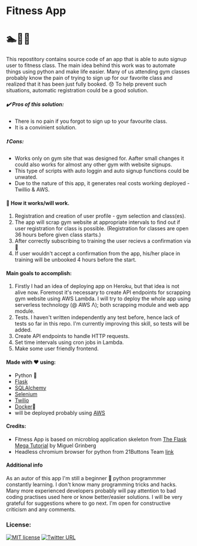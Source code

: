 # Fitness App
# :swimmer::bicyclist::runner:

This repostitory contains source code of an app that is able to auto signup user to fitness class. The main idea behind this work was to automate things using python and make life easier.
Many of us attending gym classes probably know the pain of trying to sign up for our favorite class and realized that it has been just fully booked. :disappointed: To help prevent such situations, automatic registration could be a good solution. 


##### :heavy_check_mark: Pros of this solution:
* There is no pain if you forgot to sign up to your favourite class.
* It is a convinient solution.

##### :heavy_exclamation_mark: Cons:
* Works only on gym site that was designed for. Aafter small changes it could also works for almost any other gym with website signups.
* This type of scripts with auto loggin and auto signup functions could be unwated.
* Due to the nature of this app, it generates real costs working deployed - Twillio & AWS. 

#### :hammer: How it works/will work.
1. Registration and creation of user profile - gym selection and class(es).
2. The app will scrap gym website at appropriate intervals to find out if user registration for class is possible. (Registration for classes are open 36 hours before given class starts.)
3. After correctly subscribing to training the user recievs a confirmation via :iphone:
4. If user wouldn't accept a confirmation from the app, his/her place in training will be unbooked 4 hours before the start.


#### Main goals to accomplish:
1. Firstly I had an idea of deploying app on Heroku, but that idea is not alive now. Foremost it's necessary to create API endpoints for scrapping gym website using AWS Lambda.  I will try to deploy the whole app using serverless technology (@ AWS Λ); both scrapping module and web app module.
3. Tests. I haven't written independently any test before, hence lack of tests so far in this repo. I'm currently improving this skill, so tests will be added. 
2. Create API endpoints to handle HTTP requests.
3. Set time intervals using cron jobs in Lambda.
4. Make some user friendly frontend. 

#### Made with :heart: using:
* Python :snake:
* [Flask](https://github.com/pallets/flask)
* [SQLAlchemy](https://github.com/pallets/flask-sqlalchemy)
* [Selenium](https://github.com/SeleniumHQ/selenium)
* [Twilio](https://www.twilio.com/)
* [Docker](https://www.docker.com/):whale:
* will be deployed probably using [AWS](https://aws.amazon.com/lambda/)

#### Credits:
 - Fitness App is based on microblog application skeleton from [The Flask Mega Tutorial](https://blog.miguelgrinberg.com/post/the-flask-mega-tutorial-part-i-hello-world) by Miguel Grinberg
 - Headless chromium browser for python from 21Buttons Team [link](https://github.com/21Buttons/pychromeless)


#### Additional info
As an autor of this app I'm still a beginner :beginner: python programmmer constantly learning. I don't know many programming tricks and hacks. Many more experienced developers probably will pay attention to bad coding practises used here or know better/easier solutions. I will be very grateful for suggestions where to go next. I'm open for constructive criticism and any comments.

### License:
[![MIT license](http://img.shields.io/badge/license-MIT-brightgreen.svg)](http://opensource.org/licenses/MIT) [![Twitter URL](https://img.shields.io/twitter/url/https/twitter.com/fold_left.svg?style=social&label=%20%40mihalw28)](https://twitter.com/mihalw28)
